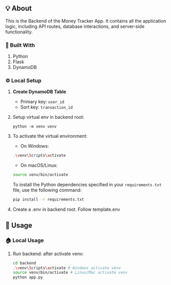## 💡 About

This is the Backend of the Money Tracker App. It contains all the application logic, including API routes, database interactions, and server-side functionality.

### 🧱 Built With

1. Python
2. Flask
3. DynamoDB

### ⚙️ Local Setup

1. **Create DynamoDB Table**  
   - Primary key: `user_id`  
   - Sort key: `transaction_id`

2. Setup virtual env in backend root:
   ```shell
   python -m venv venv
   ```
3. To activate the virtual environment:

   - On Windows:

   ```bash
   .\venv\Scripts\activate
   ```

   - On macOS/Linux:

   ```bash
   source venv/bin/activate
   ```

   To install the Python dependencies specified in your `requirements.txt` file, use the following command:

   ```bash
   pip install -r requirements.txt
   ```

4. Create a .env in backend root. Follow template.env

## 👟 Usage

### 🏠 Local Usage

1. Run backend: after activate venv:

   ```bash
   cd backend
   .\venv\Scripts\activate # Windows activate venv
   source venv/bin/activate # Linux/Mac activate venv
   python app.py
   ```
